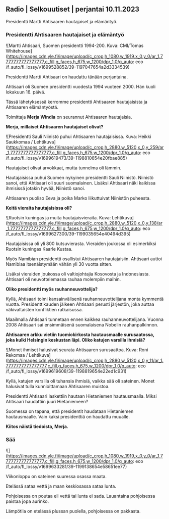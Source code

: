 Radio \| Selkouutiset \| perjantai 10.11.2023
---------------------------------------------

Presidentti Martti Ahtisaaren hautajaiset ja elämäntyö.

### Presidentti Ahtisaaren hautajaiset ja elämäntyö

![Martti Ahtisaari, Suomen presidentti 1994-200. Kuva: CMI/Tomas Whitehouse](https://images.cdn.yle.fi/image/upload/c_crop,h_1080,w_1919,x_0,y_0/ar_1.7777777777777777,c_fill,g_faces,h_675,w_1200/dpr_1.0/q_auto: eco /f_auto/fl_lossy/v1699528852/39-1197047654a2d3334539)

Presidentti Martti Ahtisaari on haudattu tänään perjantaina.

Ahtisaari oli Suomen presidentti vuodesta 1994 vuoteen 2000. Hän kuoli lokakuun 16. päivä.

Tässä lähetyksessä kerromme presidentti Ahtisaaren hautajaisista ja Ahtisaaren elämäntyöstä.

Toimittaja **Merja Windia** on seurannut Ahtisaaren hautajaisia.

**Merja, millaiset Ahtisaaren hautajaiset olivat?**

![Presidentti Sauli Niinistö puhui Ahtisaaren hautajaisissa. Kuva: Heikki Saukkomaa / Lehtikuva](https://images.cdn.yle.fi/image/upload/c_crop,h_2880,w_5120,x_0,y_259/ar_1.7777777777777777,c_fill,g_faces,h_675,w_1200/dpr_1.0/q_auto: eco /f_auto/fl_lossy/v1699619473/39-1198810654e20fbae885)

Hautajaiset olivat arvokkaat, mutta tunnelma oli lämmin.

Hautajaisissa puhui Suomen nykyinen presidentti Sauli Niinistö. Niinistö sanoi, että Ahtisaari oli suuri suomalainen. Lisäksi Ahtisaari näki kaikissa ihmisissä jotakin hyvää, Niinistö sanoi.

Ahtisaaren puoliso Eeva ja poika Marko liikuttuivat Niinistön puheesta.

**Keitä vieraita hautajaisissa oli?**

![Ruotsin kuningas ja muita hautajaisvieraita. Kuva: Lehtikuva](https://images.cdn.yle.fi/image/upload/c_crop,h_2880,w_5120,x_0,y_138/ar_1.7777777777777777,c_fill,g_faces,h_675,w_1200/dpr_1.0/q_auto: eco /f_auto/fl_lossy/v1699627300/39-1199035654e40494d395)

Hautajaisissa oli yli 800 kutsuvierasta. Vieraiden joukossa oli esimerkiksi Ruotsin kuningas Kaarle Kustaa.

Myös Namibian presidentti osallistui Ahtisaaren hautajaisiin. Ahtisaari auttoi Namibiaa itsenäistymään vähän yli 30 vuotta sitten.

Lisäksi vieraiden joukossa oli valtiojohtajia Kosovosta ja Indonesiasta. Ahtisaari oli neuvottelemassa rauhaa molempiin maihin.

**Oliko presidentti myös rauhanneuvottelija?**

Kyllä, Ahtisaari toimi kansainvälisenä rauhanneuvottelijana monta kymmentä vuotta. Presidenttikauden jälkeen Ahtisaari perusti järjestön, joka auttaa väkivaltaisten konfliktien ratkaisussa.

Maailmalla Ahtisaari tunnetaan ennen kaikkea rauhanneuvottelijana. Vuonna 2008 Ahtisaari sai ensimmäisenä suomalaisena Nobelin rauhanpalkinnon.

**Ahtisaaren arkku vietiin tuomiokirkosta hautausmaalle surusaatossa, joka kulki Helsingin keskustan läpi. Oliko katujen varsilla ihmisiä?**

![Monet ihmiset halusivat seurata Ahtisaaren surusaattoa. Kuva: Roni Rekomaa / Lehtikuva](https://images.cdn.yle.fi/image/upload/c_crop,h_2880,w_5120,x_0,y_11/ar_1.7777777777777777,c_fill,g_faces,h_675,w_1200/dpr_1.0/q_auto: eco /f_auto/fl_lossy/v1699619608/39-1198819654e22ed1c931)

Kyllä, katujen varsilla oli tuhansia ihmisiä, vaikka sää oli sateinen. Monet halusivat tulla kunnioittamaan Ahtisaaren muistoa.

Presidentti Ahtisaari laskettiin hautaan Hietaniemen hautausmaalla. Miksi Ahtisaari haudattiin juuri Hietaniemeen?

Suomessa on tapana, että presidentit haudataan Hietaniemen hautausmaalle. Vain kaksi presidenttiä on haudattu muualle.

**Kiitos näistä tiedoista, Merja.**

### Sää

![](https://images.cdn.yle.fi/image/upload/c_crop,h_1080,w_1919,x_0,y_0/ar_1.7777777777777777,c_fill,g_faces,h_675,w_1200/dpr_1.0/q_auto: eco /f_auto/fl_lossy/v1699633281/39-1199138654e58651ee77)

Viikonloppu on sateinen suuressa osassa maata.

Etelässä sataa vettä ja maan keskiosassa sataa lunta.

Pohjoisessa on poutaa eli vettä tai lunta ei sada. Lauantaina pohjoisessa paistaa jopa aurinko.

Lämpötila on etelässä plussan puolella, pohjoisessa on pakkasta.
